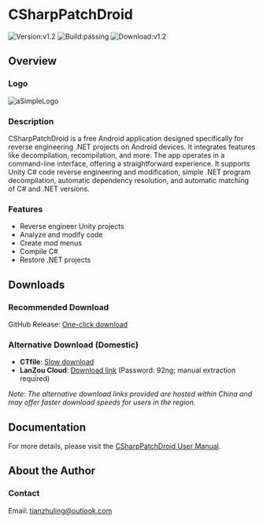 # CSharpPatchDroid

![Version:v1.2](https://img.shields.io/badge/version-v1.2-blue)
![Build:passing](https://img.shields.io/badge/build-passing-green)
![Download:v1.2](https://img.shields.io/badge/download-latest-blue)

## Overview

### Logo

![aSimpleLogo](https://tianzhuling.github.io/CSharpPatchDroid/v1.0/doc/icon.png)

### Description

CSharpPatchDroid is a free Android application designed specifically for reverse engineering .NET projects on Android devices. It integrates features like decompilation, recompilation, and more. The app operates in a command-line interface, offering a straightforward experience. It supports Unity C# code reverse engineering and modification, simple .NET program decompilation, automatic dependency resolution, and automatic matching of C# and .NET versions.

### Features

- Reverse engineer Unity projects
- Analyze and modify code
- Create mod menus
- Compile C#
- Restore .NET projects

## Downloads

### Recommended Download

GitHub Release: [One-click download](https://github.com/tianzhuling/CSharpPatchDroid/releases/)

### Alternative Download (Domestic)

- **CTfile**: [Slow download](https://url72.ctfile.com/d/65372172-154364193-925301?p=1182)
- **LanZou Cloud**: [Download link](https://wwgc.lanzn.com/b01391wlyd) (Password: 92ng; manual extraction required)

*Note: The alternative download links provided are hosted within China and may offer faster download speeds for users in the region.*

## Documentation

For more details, please visit the [CSharpPatchDroid User Manual](https://tianzhuling.github.io/CSharpPatchDroid/v1.0/doc/index.html).

## About the Author

### Contact

Email: tianzhuling@outlook.com
